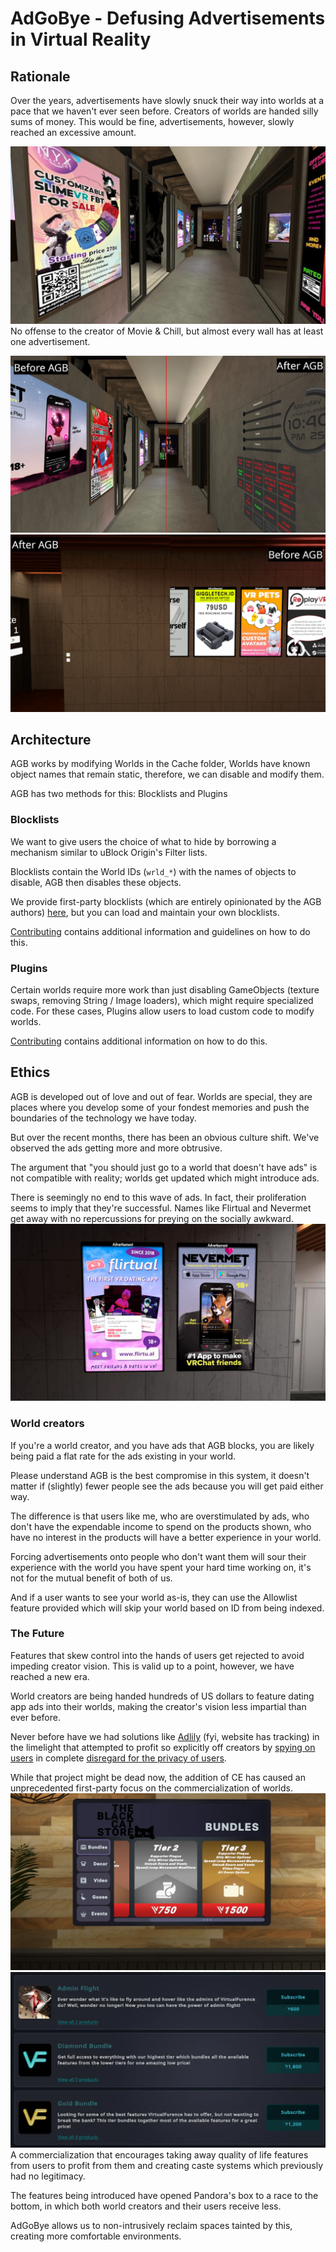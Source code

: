 # AdGoBye - Defusing Advertisements in Virtual Reality

## Rationale

Over the years, advertisements have slowly snuck their way into worlds at a pace that we haven't ever seen
before. Creators of worlds are handed silly sums of money. This would be fine, advertisements, however, slowly reached an
excessive amount.

![Movie & Chill has ads everywhere you can see](Marketing/mc.webp)
No offense to the creator of Movie & Chill, but almost every wall has at least one advertisement.

![AGB disabling M&C posters](Marketing/mcbeforeafter.webp)
![AGB disabling LSM posters](Marketing/lsmbeforeafter.webp)
## Architecture

AGB works by modifying Worlds in the Cache folder, Worlds have known object names that remain static, therefore,
we can disable and modify them.

AGB has two methods for this: Blocklists and Plugins

### Blocklists

We want to give users the choice of what to hide by borrowing a mechanism similar to uBlock Origin's Filter lists.

Blocklists contain the World IDs (`wrld_*`) with the names of objects to disable, AGB then disables these objects.

We provide first-party blocklists (which are entirely opinionated by the AGB authors) [here](https://github.com/AdGoBye/AdGoBye-Blocklists), but you can load and
maintain your own blocklists. 

[Contributing](https://github.com/AdGoBye/AdGoBye/blob/main/CONTRIBUTING.md#blocklist-guidelines) contains additional
information and guidelines on how to do this.

### Plugins

Certain worlds require more work than just disabling GameObjects (texture swaps, removing String / Image loaders), which
might require specialized code. For these cases, Plugins allow users to load custom code to modify worlds.

[Contributing](https://github.com/AdGoBye/AdGoBye/blob/main/CONTRIBUTING.md#plugins) contains additional information on
how to do this.

## Ethics

AGB is developed out of love and out of fear.
Worlds are special,
they are places where you develop some of your fondest memories and push the boundaries of the technology we have today.

But over the recent months, there has been an obvious culture shift.
We've observed the ads getting more and more obtrusive.

The argument that "you should just go to a world that doesn't have ads"
is not compatible with reality; worlds get updated which might introduce ads.

There is seemingly no end to this wave of ads. In fact, their proliferation seems to imply that they're successful.
Names like Flirtual and Nevermet get away with no repercussions for preying on the socially awkward.
![Two advertisements for Flirtual and Nevermet that market themselves for 'making friends'](Marketing/datingads.webp)

### World creators

If you're a world creator, and you have ads that AGB blocks,
you are likely being paid a flat rate for the ads existing in your world.

Please understand AGB is the best compromise in this system, it doesn't matter if (slightly) fewer people see the ads
because you will get paid either way.

The difference is that users like me, who are overstimulated by ads,
who don't have the expendable income to spend on the products shown,
who have no interest in the products will have a better experience in your world.

Forcing advertisements onto people who don't want them will sour their experience with the world
you have spent your hard time working on, it's not for the mutual benefit of both of us.

And if a user wants to see your world as-is, they can use the Allowlist feature provided which will skip your world
based on ID from being indexed.

### The Future
Features that skew control into the hands of users get rejected to avoid impeding creator vision. 
This is valid up to a point, however, we have reached a new era.

World creators are being handed hundreds of US dollars to feature dating app ads into their worlds,
making the creator's vision less impartial than ever before.

Never before have we had solutions like [Adlily](https://adli.ly) (fyi, website has tracking) in the limelight that
attempted to profit so explicitly off creators
by [spying on users](https://web.archive.org/web/20231120221251/https://adli.ly/analytics/retention) in complete
[disregard for the privacy of users](https://github.com/AdGoBye/AdGoBye/issues/18#issuecomment-1854959379).

While that project might be dead now, the addition of CE has caused an unprecedented first-party focus on the
commercialization of worlds.
![Black Cat selling the video player](Marketing/catstore.webp)
![VirtualFurence selling Admin Flight](Marketing/vf.webp)
A commercialization that encourages taking away quality of life features from users to profit from them and creating
caste systems which previously had no legitimacy.


The features being introduced have opened Pandora's box to a race to the bottom, in which both world creators and their
users receive less.

AdGoBye allows us to non-intrusively reclaim spaces tainted by this, creating more comfortable environments.